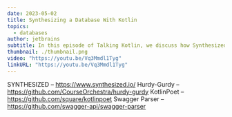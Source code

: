 ```yaml
---
date: 2023-05-02
title: Synthesizing a Database With Kotlin
topics:
  - databases
author: jetbrains
subtitle: In this episode of Talking Kotlin, we discuss how Synthesized uses Kotlin together with custom DSLs and OpenAPI to do just that!
thumbnail: ./thumbnail.png
video: "https://youtu.be/Vq3Mmdl1Tyg"
linkURL: "https://youtu.be/Vq3Mmdl1Tyg"
---
```


SYNTHESIZED – <https://www.synthesized.io/>
Hurdy-Gurdy – <https://github.com/CourseOrchestra/hurdy-gurdy>
KotlinPoet – <https://github.com/square/kotlinpoet>
Swagger Parser – <https://github.com/swagger-api/swagger-parser>
